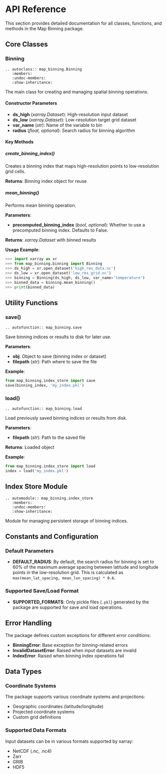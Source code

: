 # API Reference

This section provides detailed documentation for all classes, functions, and methods in the Map Binning package.

## Core Classes

### Binning

```{eval-rst}
.. autoclass:: map_binning.Binning
   :members:
   :undoc-members:
   :show-inheritance:
```

The main class for creating and managing spatial binning operations.

#### Constructor Parameters

- **ds_high** (*xarray.Dataset*): High-resolution input dataset
- **ds_low** (*xarray.Dataset*): Low-resolution target grid dataset  
- **var_name** (*str*): Name of the variable to bin
- **radius** (*float, optional*): Search radius for binning algorithm

#### Key Methods

##### create_binning_index()
Creates a binning index that maps high-resolution points to low-resolution grid cells.

**Returns**: Binning index object for reuse

##### mean_binning()
Performs mean binning operation.

**Parameters**:
- **precomputed_binning_index** (*bool, optional*): Whether to use a precomputed binning index. Defaults to False.

**Returns**: *xarray.Dataset* with binned results

**Usage Example**:
```python
>>> import xarray as xr
>>> from map_binning.binning import Binning
>>> ds_high = xr.open_dataset('high_res_data.nc')
>>> ds_low = xr.open_dataset('low_res_grid.nc')
>>> binning = Binning(ds_high, ds_low, var_name='temperature')
>>> binned_data = binning.mean_binning()
>>> print(binned_data)
```

## Utility Functions

### save()

```{eval-rst}
.. autofunction:: map_binning.save
```

Save binning indices or results to disk for later use.

**Parameters**:
- **obj**: Object to save (binning index or dataset)
- **filepath** (*str*): Path where to save the file

**Example**:
```python
from map_binning.index_store import save
save(binning_index, 'my_index.pkl')
```

### load()

```{eval-rst}
.. autofunction:: map_binning.load
```

Load previously saved binning indices or results from disk.

**Parameters**:
- **filepath** (*str*): Path to the saved file

**Returns**: Loaded object

**Example**:
```python
from map_binning.index_store import load
index = load('my_index.pkl')
```

## Index Store Module

```{eval-rst}
.. automodule:: map_binning.index_store
   :members:
   :undoc-members:
   :show-inheritance:
```

Module for managing persistent storage of binning indices.

## Constants and Configuration

### Default Parameters

- **DEFAULT_RADIUS**: By default, the search radius for binning is set to 60% of the maximum average spacing between latitude and longitude points in the low-resolution grid. This is calculated as `max(mean_lat_spacing, mean_lon_spacing) * 0.6`.

### Supported Save/Load Format

- **SUPPORTED_FORMATS**: Only pickle files (`.pkl`) generated by the package are supported for save and load operations.

## Error Handling

The package defines custom exceptions for different error conditions:

- **BinningError**: Base exception for binning-related errors
- **InvalidDatasetError**: Raised when input datasets are invalid
- **IndexError**: Raised when binning index operations fail

## Data Types

### Coordinate Systems

The package supports various coordinate systems and projections:

- Geographic coordinates (latitude/longitude)
- Projected coordinate systems
- Custom grid definitions

### Supported Data Formats

Input datasets can be in various formats supported by xarray:
- NetCDF (.nc, .nc4)
- Zarr
- GRIB
- HDF5